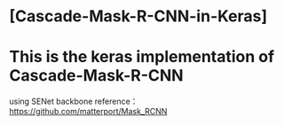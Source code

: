 # [Cascade-Mask-R-CNN-in-Keras]
# This is the keras implementation of Cascade-Mask-R-CNN
  using SENet backbone
  reference：https://github.com/matterport/Mask_RCNN
